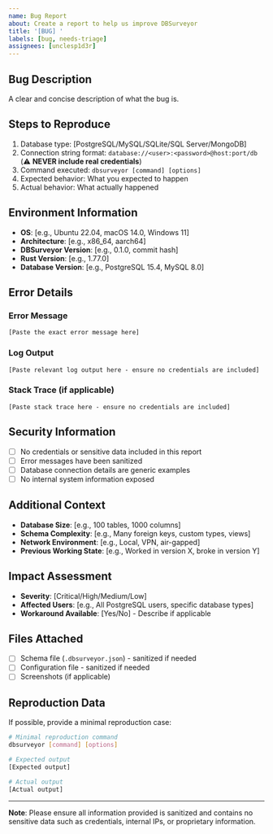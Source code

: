 ```yaml
---
name: Bug Report
about: Create a report to help us improve DBSurveyor
title: '[BUG] '
labels: [bug, needs-triage]
assignees: [unclesp1d3r]
---
```


## Bug Description

A clear and concise description of what the bug is.

## Steps to Reproduce

1. Database type: [PostgreSQL/MySQL/SQLite/SQL Server/MongoDB]
2. Connection string format: `database://<user>:<password>@host:port/db` (⚠️ **NEVER include real credentials**)
3. Command executed: `dbsurveyor [command] [options]`
4. Expected behavior: What you expected to happen
5. Actual behavior: What actually happened

## Environment Information

- **OS**: [e.g., Ubuntu 22.04, macOS 14.0, Windows 11]
- **Architecture**: [e.g., x86_64, aarch64]
- **DBSurveyor Version**: [e.g., 0.1.0, commit hash]
- **Rust Version**: [e.g., 1.77.0]
- **Database Version**: [e.g., PostgreSQL 15.4, MySQL 8.0]

## Error Details

### Error Message

```text
[Paste the exact error message here]
```

### Log Output

```text
[Paste relevant log output here - ensure no credentials are included]
```

### Stack Trace (if applicable)

```text
[Paste stack trace here - ensure no credentials are included]
```

## Security Information

- [ ] No credentials or sensitive data included in this report
- [ ] Error messages have been sanitized
- [ ] Database connection details are generic examples
- [ ] No internal system information exposed

## Additional Context

- **Database Size**: [e.g., 100 tables, 1000 columns]
- **Schema Complexity**: [e.g., Many foreign keys, custom types, views]
- **Network Environment**: [e.g., Local, VPN, air-gapped]
- **Previous Working State**: [e.g., Worked in version X, broke in version Y]

## Impact Assessment

- **Severity**: [Critical/High/Medium/Low]
- **Affected Users**: [e.g., All PostgreSQL users, specific database types]
- **Workaround Available**: [Yes/No] - Describe if applicable

## Files Attached

- [ ] Schema file (`.dbsurveyor.json`) - sanitized if needed
- [ ] Configuration file - sanitized if needed
- [ ] Screenshots (if applicable)

## Reproduction Data

If possible, provide a minimal reproduction case:

```bash
# Minimal reproduction command
dbsurveyor [command] [options]

# Expected output
[Expected output]

# Actual output
[Actual output]
```

---

**Note**: Please ensure all information provided is sanitized and contains no sensitive data such as credentials, internal IPs, or proprietary information.
